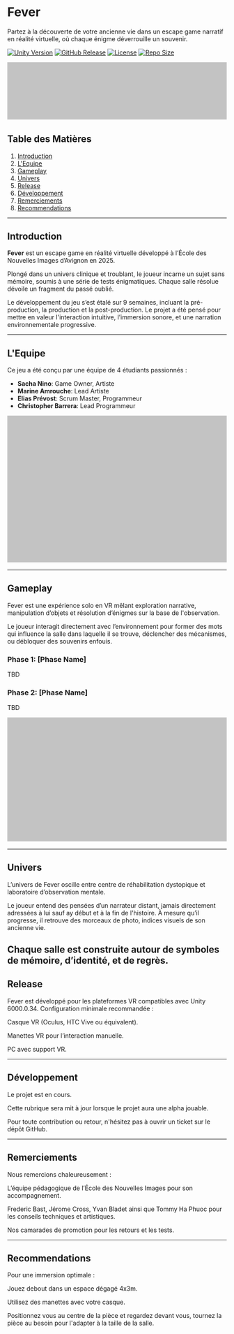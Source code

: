
# Fever

Partez à la découverte de votre ancienne vie dans un escape game narratif en réalité virtuelle, où chaque énigme déverrouille un souvenir.

[![Unity Version](https://img.shields.io/badge/Unity-6000.0.34-blue?style=flat&logo=unity)](https://unity.com/)
[![GitHub Release](https://img.shields.io/github/v/release/Ecole-des-Nouvelles-Images/Unity-Template)](https://github.com/Ecole-des-Nouvelles-Images/Unity-Template/releases)
[![License](https://img.shields.io/github/license/Ecole-des-Nouvelles-Images/Unity-Template)](https://github.com/Ecole-des-Nouvelles-Images/Unity-Template/blob/main/LICENSE)
[![Repo Size](https://img.shields.io/github/repo-size/Ecole-des-Nouvelles-Images/Unity-Template?color=lightgrey)](https://github.com/Ecole-des-Nouvelles-Images/Unity-Template)

![Main Banner](https://github.com/Ecole-des-Nouvelles-Images/Unity-Template/blob/main/MetaData/main-banner.png)

## Table des Matières
1. [Introduction](#introduction)
2. [L'Equipe](#team)
3. [Gameplay](#gameplay)
4. [Univers](#universe)
5. [Release](#release)
6. [Développement](#development)
7. [Remerciements](#special-thanks)
8. [Recommendations](#recommendations)

---

## Introduction

**Fever** est un escape game en réalité virtuelle développé à l’École des Nouvelles Images d’Avignon en 2025.

Plongé dans un univers clinique et troublant, le joueur incarne un sujet sans mémoire, soumis à une série de tests énigmatiques. Chaque salle résolue dévoile un fragment du passé oublié.

Le développement du jeu s’est étalé sur 9 semaines, incluant la pré-production, la production et la post-production. Le projet a été pensé pour mettre en valeur l'interaction intuitive, l’immersion sonore, et une narration environnementale progressive.


---

## L'Equipe
Ce jeu a été conçu par une équipe de 4 étudiants passionnés :
- **Sacha Nino**: Game Owner, Artiste
- **Marine Amrouche**: Lead Artiste
- **Elias Prévost**: Scrum Master, Programmeur
- **Christopher Barrera**: Lead Programmeur

![Team](https://github.com/Ecole-des-Nouvelles-Images/Unity-Template/blob/main/MetaData/team-photo.png)

---

## Gameplay
Fever est une expérience solo en VR mêlant exploration narrative, manipulation d’objets et résolution d’énigmes sur la base de l'observation.

Le joueur interagit directement avec l’environnement pour former des mots qui influence la salle dans laquelle il se trouve, déclencher des mécanismes, ou débloquer des souvenirs enfouis.

### Phase 1: [Phase Name]
TBD

### Phase 2: [Phase Name]
TBD

![Gameplay Screenshot](https://github.com/Ecole-des-Nouvelles-Images/Unity-Template/blob/main/MetaData/gameplay-screenshot.png)

---

## Univers
L’univers de Fever oscille entre centre de réhabilitation dystopique et laboratoire d’observation mentale.

Le joueur entend des pensées d’un narrateur distant, jamais directement adressées à lui sauf ay début et à la fin de l'histoire. À mesure qu’il progresse, il retrouve des morceaux de photo, indices visuels de son ancienne vie.

Chaque salle est construite autour de symboles de mémoire, d’identité, et de regrès.
---

## Release
Fever est développé pour les plateformes VR compatibles avec Unity 6000.0.34.
Configuration minimale recommandée :

Casque VR (Oculus, HTC Vive ou équivalent).

Manettes VR pour l’interaction manuelle.

PC avec support VR.

---

## Développement
Le projet est en cours.

Cette rubrique sera mit à jour lorsque le projet aura une alpha jouable.

Pour toute contribution ou retour, n'hésitez pas à ouvrir un ticket sur le dépôt GitHub.



---

## Remerciements
Nous remercions chaleureusement :

L’équipe pédagogique de l’École des Nouvelles Images pour son accompagnement.

Frederic Bast, Jérome Cross, Yvan Bladet ainsi que Tommy Ha Phuoc pour les conseils techniques et artistiques.

Nos camarades de promotion pour les retours et les tests.

---

## Recommendations
Pour une immersion optimale :

Jouez debout dans un espace dégagé 4x3m.

Utilisez des manettes avec votre casque.

Positionnez vous au centre de la pièce et regardez devant vous, tournez la pièce au besoin pour l'adapter à la taille de la salle.
